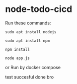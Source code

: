 # node-todo-cicd

Run these commands:


`sudo apt install nodejs`


`sudo apt install npm`


`npm install`

`node app.js`

or Run by docker compose

test succesful done bro

